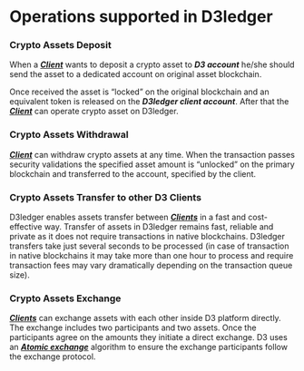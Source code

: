# Operations supported in D3ledger

### Crypto Assets Deposit

When a [**_Client_**](https://github.com/alexeymaklakov/D3-wiki/blob/master/docs/clients.md "Clients in D3 network") wants to deposit a crypto asset to **_D3 account_** he/she should send the asset to a dedicated account on original asset blockchain. 

Once received the asset is “locked” on the original blockchain and an equivalent token is released on the **_D3ledger client account_**. After that the [**_Client_**](https://github.com/alexeymaklakov/D3-wiki/blob/master/docs/clients.md "Clients in D3 network") can operate crypto asset on D3ledger. 

### Crypto Assets Withdrawal

[**_Client_**](https://github.com/alexeymaklakov/D3-wiki/blob/master/docs/clients.md "Clients in D3 network") can withdraw crypto assets at any time.  When the transaction passes security validations the specified asset amount is “unlocked” on the primary blockchain and transferred to the account, specified by the client.

### Crypto Assets Transfer to other D3 Clients

D3ledger enables assets transfer between [**_Clients_**](https://github.com/alexeymaklakov/D3-wiki/blob/master/docs/clients.md "Clients in D3 network") in a fast and cost-effective way. Transfer of assets in D3ledger remains fast, reliable and private as it does not require transactions in native blockchains. D3ledger transfers take just several seconds to be processed (in case of transaction in native blockchains it may take more than one hour to process and require transaction fees may vary dramatically depending on the transaction queue size).

### Crypto Assets Exchange

[**_Clients_**](https://github.com/alexeymaklakov/D3-wiki/blob/master/docs/clients.md "Clients in D3 network") can exchange assets with each other inside D3 platform directly. The exchange includes two participants and two assets. 
Once the participants agree on the amounts they initiate a direct exchange. D3 uses an [**_Atomic exchange_**](https://github.com/alexeymaklakov/D3-wiki/blob/master/docs/atomic.md "Atomic exchange between D3 clients") algorithm to ensure the exchange participants follow the exchange protocol.


 
